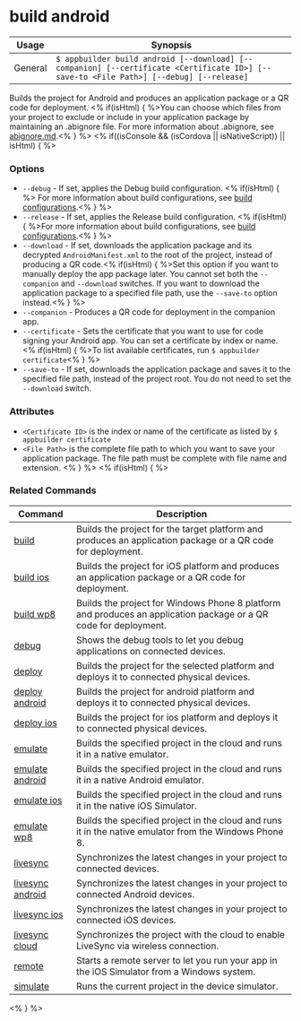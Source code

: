 build android
==========

Usage | Synopsis
------|-------
General | `$ appbuilder build android [--download] [--companion] [--certificate <Certificate ID>] [--save-to <File Path>] [--debug] [--release]`

Builds the project for Android and produces an application package or a QR code for deployment.
<% if(isHtml) { %>You can choose which files from your project to exclude or include in your application package by maintaining an .abignore file. For more information about .abignore, see [abignore.md](https://github.com/Icenium/icenium-cli/blob/release/ABIGNORE.md).<% } %>
<% if((isConsole && (isCordova || isNativeScript)) || isHtml) { %>
### Options
* `--debug` - If set, applies the Debug build configuration. <% if(isHtml) { %> For more information about build configurations, see [build configurations](http://docs.telerik.com/platform/appbuilder/build-configurations/overview).<% } %>
* `--release` - If set, applies the Release build configuration. <% if(isHtml) { %>For more information about build configurations, see [build configurations](http://docs.telerik.com/platform/appbuilder/build-configurations/overview).<% } %>
* `--download` - If set, downloads the application package and its decrypted `AndroidManifest.xml` to the root of the project, instead of producing a QR code.<% if(isHtml) { %>Set this option if you want to manually deploy the app package later. You cannot set both the `--companion` and `--download` switches. If you want to download the application package to a specified file path, use the `--save-to` option instead.<% } %>  
* `--companion` - Produces a QR code for deployment in the companion app.
* `--certificate` - Sets the certificate that you want to use for code signing your Android app. You can set a certificate by index or name. <% if(isHtml) { %>To list available certificates, run `$ appbuilder certificate`<% } %>
* `--save-to` - If set, downloads the application package and saves it to the specified file path, instead of the project root. You do not need to set the `--download` switch.

### Attributes
* `<Certificate ID>` is the index or name of the certificate as listed by `$ appbuilder certificate`
* `<File Path>` is the complete file path to which you want to save your application package. The file path must be complete with file name and extension.
<% } %>
<% if(isHtml) { %> 
### Related Commands

Command | Description
----------|----------
[build](build.html) | Builds the project for the target platform and produces an application package or a QR code for deployment.
[build ios](build-ios.html) | Builds the project for iOS platform and produces an application package or a QR code for deployment.
[build wp8](build-wp8.html) | Builds the project for Windows Phone 8 platform and produces an application package or a QR code for deployment.
[debug](debug.html) | Shows the debug tools to let you debug applications on connected devices.
[deploy](deploy.html) | Builds the project for the selected platform and deploys it to connected physical devices.
[deploy android](deploy-android.html) | Builds the project for android platform and deploys it to connected physical devices.
[deploy ios](deploy-ios.html) | Builds the project for ios platform and deploys it to connected physical devices.
[emulate](emulate.html) | Builds the specified project in the cloud and runs it in a native emulator.
[emulate android](emulate-android.html) | Builds the specified project in the cloud and runs it in a native Android emulator.
[emulate ios](emulate-ios.html) | Builds the specified project in the cloud and runs it in the native iOS Simulator.
[emulate wp8](emulate-wp8.html) | Builds the specified project in the cloud and runs it in the native emulator from the Windows Phone 8.
[livesync](livesync.html) | Synchronizes the latest changes in your project to connected devices.
[livesync android](livesync-android.html) | Synchronizes the latest changes in your project to connected Android devices.
[livesync ios](livesync-ios.html) | Synchronizes the latest changes in your project to connected iOS devices.
[livesync cloud](livesync-cloud.html) | Synchronizes the project with the cloud to enable LiveSync via wireless connection.
[remote](remote.html) | Starts a remote server to let you run your app in the iOS Simulator from a Windows system.
[simulate](simulate.html) | Runs the current project in the device simulator.
<% } %>
